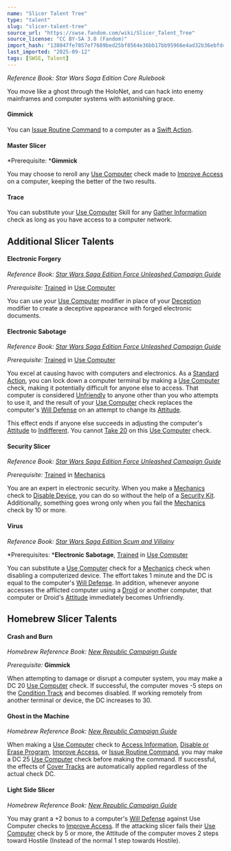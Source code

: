 ```yaml
---
name: "Slicer Talent Tree"
type: "talent"
slug: "slicer-talent-tree"
source_url: "https://swse.fandom.com/wiki/Slicer_Talent_Tree"
source_license: "CC BY-SA 3.0 (Fandom)"
import_hash: "138847fe7857ef7689bed25bf8564e36bb17bb95966e4ad32b36ebfd44496523"
last_imported: "2025-09-12"
tags: [SWSE, Talent]
---
```

*Reference Book: Star Wars Saga Edition Core Rulebook*

You move like a ghost through the HoloNet, and can hack into enemy mainframes and computer systems with astonishing grace.

#### **Gimmick**
You can [Issue Routine Command](https://swse.fandom.com/wiki/Issue_Routine_Command) to a computer as a [Swift Action](https://swse.fandom.com/wiki/Swift_Action).

#### **Master Slicer**
*Prerequisite: ***Gimmick**

You may choose to reroll any [Use Computer](https://swse.fandom.com/wiki/Use_Computer) check made to [Improve Access](https://swse.fandom.com/wiki/Improve_Access) on a computer, keeping the better of the two results.

#### **Trace**
You can substitute your [Use Computer](https://swse.fandom.com/wiki/Use_Computer) Skill for any [Gather Information](https://swse.fandom.com/wiki/Gather_Information) check as long as you have access to a computer network.

## Additional Slicer Talents

#### **Electronic Forgery**
*Reference Book: [Star Wars Saga Edition Force Unleashed Campaign Guide](https://swse.fandom.com/wiki/Star_Wars_Saga_Edition_Force_Unleashed_Campaign_Guide)*

*Prerequisite:* [Trained](https://swse.fandom.com/wiki/Trained) in [Use Computer](https://swse.fandom.com/wiki/Use_Computer)

You can use your [Use Computer](https://swse.fandom.com/wiki/Use_Computer) modifier in place of your [Deception](https://swse.fandom.com/wiki/Deception) modifier to create a deceptive appearance with forged electronic documents.

#### **Electronic Sabotage**
*Reference Book: [Star Wars Saga Edition Force Unleashed Campaign Guide](https://swse.fandom.com/wiki/Star_Wars_Saga_Edition_Force_Unleashed_Campaign_Guide)*

*Prerequisite:* [Trained](https://swse.fandom.com/wiki/Trained) in [Use Computer](https://swse.fandom.com/wiki/Use_Computer)

You excel at causing havoc with computers and electronics. As a [Standard Action](https://swse.fandom.com/wiki/Standard_Action), you can lock down a computer terminal by making a [Use Computer](https://swse.fandom.com/wiki/Use_Computer) check, making it potentially difficult for anyone else to access. That computer is considered [Unfriendly](https://swse.fandom.com/wiki/Unfriendly) to anyone other than you who attempts to use it, and the result of your [Use Computer](https://swse.fandom.com/wiki/Use_Computer) check replaces the computer's [Will Defense](https://swse.fandom.com/wiki/Will_Defense) on an attempt to change its [Attitude](https://swse.fandom.com/wiki/Attitude).

This effect ends if anyone else succeeds in adjusting the computer's [Attitude](https://swse.fandom.com/wiki/Attitude) to [Indifferent](https://swse.fandom.com/wiki/Indifferent). You cannot [Take 20](https://swse.fandom.com/wiki/Take_20) on this [Use Computer](https://swse.fandom.com/wiki/Use_Computer) check.

#### **Security Slicer**
*Reference Book: [Star Wars Saga Edition Force Unleashed Campaign Guide](https://swse.fandom.com/wiki/Star_Wars_Saga_Edition_Force_Unleashed_Campaign_Guide)*

*Prerequisite:* [Trained](https://swse.fandom.com/wiki/Trained) in [Mechanics](https://swse.fandom.com/wiki/Mechanics)

You are an expert in electronic security. When you make a [Mechanics](https://swse.fandom.com/wiki/Mechanics) check to [Disable Device](https://swse.fandom.com/wiki/Disable_Device), you can do so without the help of a [Security Kit](https://swse.fandom.com/wiki/Security_Kit). Additionally, something goes wrong only when you fail the [Mechanics](https://swse.fandom.com/wiki/Mechanics) check by 10 or more.

#### **Virus**
*Reference Book: [Star Wars Saga Edition Scum and Villainy](https://swse.fandom.com/wiki/Star_Wars_Saga_Edition_Scum_and_Villainy)*

*Prerequisites: ***Electronic Sabotage**, [Trained](https://swse.fandom.com/wiki/Trained) in [Use Computer](https://swse.fandom.com/wiki/Use_Computer)

You can substitute a [Use Computer](https://swse.fandom.com/wiki/Use_Computer) check for a [Mechanics](https://swse.fandom.com/wiki/Mechanics) check when disabling a computerized device. The effort takes 1 minute and the DC is equal to the computer's [Will Defense](https://swse.fandom.com/wiki/Will_Defense). In addition, whenever anyone accesses the afflicted computer using a [Droid](https://swse.fandom.com/wiki/Droid) or another computer, that computer or Droid's [Attitude](https://swse.fandom.com/wiki/Attitude) immediately becomes Unfriendly.

## Homebrew Slicer Talents

#### **Crash and Burn**
*Homebrew Reference Book: [New Republic Campaign Guide](https://swse.fandom.com/wiki/New_Republic_Campaign_Guide)*

*Prerequisite:* **Gimmick**

When attempting to damage or disrupt a computer system, you may make a DC 20 [Use Computer](https://swse.fandom.com/wiki/Use_Computer) check. If successful, the computer moves -5 steps on the [Condition Track](https://swse.fandom.com/wiki/Condition_Track) and becomes disabled. If working remotely from another terminal or device, the DC increases to 30.

#### **Ghost in the Machine**
*Homebrew Reference Book: [New Republic Campaign Guide](https://swse.fandom.com/wiki/New_Republic_Campaign_Guide)*

When making a [Use Computer](https://swse.fandom.com/wiki/Use_Computer) check to [Access Information](https://swse.fandom.com/wiki/Access_Information), [Disable or Erase Program](https://swse.fandom.com/wiki/Disable_or_Erase_Program), [Improve Access](https://swse.fandom.com/wiki/Improve_Access), or [Issue Routine Command](https://swse.fandom.com/wiki/Issue_Routine_Command), you may make a DC 25 [Use Computer](https://swse.fandom.com/wiki/Use_Computer) check before making the command. If successful, the effects of [Cover Tracks](https://swse.fandom.com/wiki/Cover_Tracks) are automatically applied regardless of the actual check DC.

#### **Light Side Slicer**
*Homebrew Reference Book: [New Republic Campaign Guide](https://swse.fandom.com/wiki/New_Republic_Campaign_Guide)*

You may grant a +2 bonus to a computer's [Will Defense](https://swse.fandom.com/wiki/Defenses) against Use Computer checks to [Improve Access](https://swse.fandom.com/wiki/Improve_Access). If the attacking slicer fails their [Use Computer](https://swse.fandom.com/wiki/Use_Computer) check by 5 or more, the Attitude of the computer moves 2 steps toward Hostile (Instead of the normal 1 step towards Hostile).